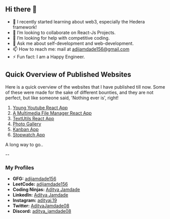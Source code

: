 ## Hi there 👋

- 🌱 I recently started learning about web3, especially the Hedera framework!
- 👯 I’m looking to collaborate on React-Js Projects.
- 🤔 I’m looking for help with competitive coding.
- 💬 Ask me about self-development and web-development.
- 📫 How to reach me: mail at adijamdade156@gmail.com
- ⚡ Fun fact: I am a Happy Engineer.

## Quick Overview of Published Websites

Here is a quick overview of the websites that I have published till now. Some of these were made for the sake of different bounties, and they are not perfect, but like someone said, 'Nothing ever is', right!

1. [Young Youtube React App](https://young-youtube.netlify.app/)
2. [A Multimedia File Manager React App](https://stackupadi-multimedia-app.netlify.app/)
3. [TextUtils React App](https://adityajamdade.github.io/TextUtils-React-app/)
4. [Photo Gallery](https://stackupadi-photo-gallery-app.netlify.app/)
5. [Kanban App](https://stackupadi-kanban-app.netlify.app/)
6. [Stopwatch App](https://stackupadi-stopwatch-app.netlify.app/)

A long way to go..

--

### My Profiles

- **GFG:** [adijamdade156](https://auth.geeksforgeeks.org/user/adijamdade156/practice)
- **LeetCode:** [adijamdade156](https://leetcode.com/adijamdade156/)
- **Coding Ninjas:** [Aditya Jamdade](https://www.codingninjas.com/studio/profile/989a18a2-a83d-4963-8c42-afde094c6cb2)
- **LinkedIn:** [Aditya Jamdade](https://www.linkedin.com/in/aditya-jamdade)
- **Instagram:** [adityaj.19](https://instagram.com/adityaj.19)
- **Twitter:** [AdityaJamdade08](https://twitter.com/AdityaJamdade08)
- **Discord:** [aditya_jamdade08](https://discord.com/users/aditya_jamdade08)
